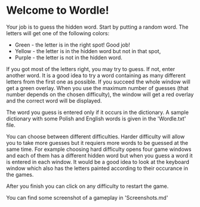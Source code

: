 # Welcome to Wordle!
Your job is to guess the hidden word. Start by putting a random word. The letters will get one of the following colors:
- Green - the letter is in the right spot! Good job!
- Yellow - the letter is in the hidden word but not in that spot,
- Purple - the letter is not in the hidden word.

If you got most of the letters right, you may try to guess. If not, enter another word. It is a good idea to try a word containing as many different letters from the first one as possible. If you succeed the whole window will get a green overlay. When you use the maximum number of guesses (that number depends on the chosen difficulty), the window will get a red overlay and the correct word will be displayed.

The word you guess is entered only if it occurs in the dictionary. A sample dictionary with some Polish and English words is given in the 'Wordle.txt' file.

You can choose between different difficulties. Harder difficulty will allow you to take more guesses but it requiers more words to be guessed at the same time. For example choosing hard difficulty opens four game windows and each of them has a different hidden word but when you guess a word it is entered in each window. It would be a good idea to look at the keyboard window which also has the letters painted according to their occurance in the games.

After you finish you can click on any difficulty to restart the game.

You can find some screenshot of a gameplay in 'Screenshots.md'
